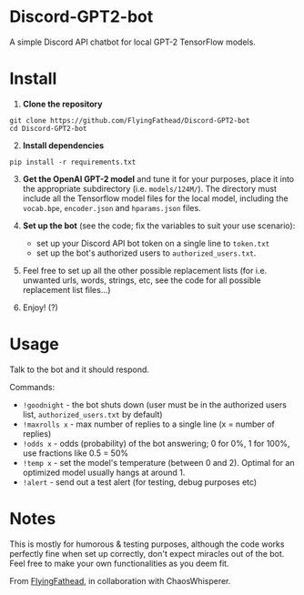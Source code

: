 # Discord-GPT2-bot
A simple Discord API chatbot for local GPT-2 TensorFlow models.

# Install
1. **Clone the repository**

```
git clone https://github.com/FlyingFathead/Discord-GPT2-bot
cd Discord-GPT2-bot
```

2. **Install dependencies**
```
pip install -r requirements.txt
```

3. **Get the OpenAI GPT-2 model** and tune it for your purposes, place it into the appropriate subdirectory (i.e. `models/124M/`). The directory must include all the Tensorflow model files for the local model, including the `vocab.bpe`, `encoder.json` and `hparams.json` files.

4. **Set up the bot** (see the code; fix the variables to suit your use scenario):
   - set up your Discord API bot token on a single line to `token.txt`
   - set up the bot's authorized users to `authorized_users.txt`.

6. Feel free to set up all the other possible replacement lists (for i.e. unwanted urls, words, strings, etc, see the code for all possible replacement list files...)

7. Enjoy! (?)

# Usage
Talk to the bot and it should respond.

  Commands:
- `!goodnight` - the bot shuts down (user must be in the authorized users list, `authorized_users.txt` by default)
- `!maxrolls x` - max number of replies to a single line (x = number of replies)
- `!odds x` - odds (probability) of the bot answering; 0 for 0%, 1 for 100%, use fractions like 0.5 = 50%
- `!temp x` - set the model's temperature (between 0 and 2). Optimal for an optimized model usually hangs at around 1.
- `!alert` - send out a test alert (for testing, debug purposes etc)

# Notes
This is mostly for humorous & testing purposes, although the code works perfectly fine when set up correctly, don't expect miracles out of the bot. Feel free to make your own functionalities as you deem fit.

From [FlyingFathead](https://github.com/FlyingFathead/), in collaboration with ChaosWhisperer.

